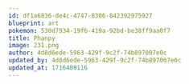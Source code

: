 ```yaml
---
id: df1a6836-de4c-4747-8306-842392975927
blueprint: art
pokemon: 530d7934-19f6-419a-92bd-be38ff9aa0f7
title: Phanpy
image: 231.png
author: 4d8d6ede-5963-429f-9c2f-74b897007e0c
updated_by: 4d8d6ede-5963-429f-9c2f-74b897007e0c
updated_at: 1716480116
---
```

